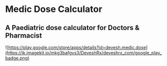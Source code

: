 # Medic Dose Calculator
## A Paediatric dose calculator for Doctors & Pharmacist


![https://play.google.com/store/apps/details?id=devesh.medic.dose](https://ik.imagekit.io/mkg3bafgvs3/DeveshRx/deveshrx_com/google_play_badge.png)